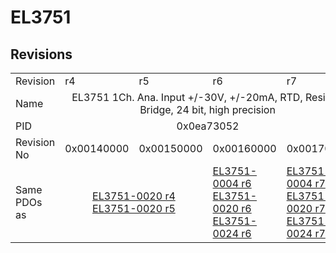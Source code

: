 # EL3751

## Revisions
<table>
<tr>
<td>Revision</td>
<td>r4</td>
<td>r5</td>
<td>r6</td>
<td>r7</td>
</tr>
<tr>
<td>Name</td>
<td colspan=4 align="center">EL3751 1Ch. Ana. Input +/-30V, +/-20mA, RTD, Resistor Bridge, 24 bit, high precision</td>
</tr>
<tr>
<td>PID</td>
<td colspan=4 align="center">0x0ea73052</td>
</tr>
<tr>
<td>Revision No</td>
<td>0x00140000</td>
<td>0x00150000</td>
<td>0x00160000</td>
<td>0x00170000</td>
</tr>
<tr>
<td>Same PDOs as</td>
<td colspan=2 align="center"><a href="EL3751-0020.md">EL3751-0020 r4</a><br/><a href="EL3751-0020.md">EL3751-0020 r5</a></td>
<td><a href="EL3751-0004.md">EL3751-0004 r6</a><br/><a href="EL3751-0020.md">EL3751-0020 r6</a><br/><a href="EL3751-0024.md">EL3751-0024 r6</a></td>
<td><a href="EL3751-0004.md">EL3751-0004 r7</a><br/><a href="EL3751-0020.md">EL3751-0020 r7</a><br/><a href="EL3751-0024.md">EL3751-0024 r7</a></td>
</tr>
</table>

